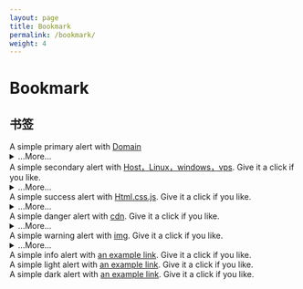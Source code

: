 ```yaml
---
layout: page
title: Bookmark
permalink: /bookmark/
weight: 4
---
```


# **Bookmark**
 <!-- alert警告框 -->
  <h2 id="list-group"> 书签</h2>
   <!-- Domain -->
<div class="alert alert-primary" role="alert">
  A simple primary alert with <a href="#" class="alert-link">Domain</a>
</div>
<details>
    <summary class="text-monospace">...More...</summary>
  <figure class="highlight">
    <p><a href="https://www.google.com">I’m a link</a></p>
  </figure>
</details>

<!-- Host，Linux，windows，vps -->
<div class="alert alert-secondary" role="alert">
  A simple secondary alert with <a href="#" class="alert-link">Host，Linux，windows，vps</a>. Give it a click if you like.
</div>
<details>
    <summary class="text-monospace">...More...</summary>
  <figure class="highlight">
 <div class="list-group my-3">
  <a class="list-group-item active disabled text-white">Host，Linux，windows，vps</a>
  <a class="list-group-item list-group-item-action" href="https://icp.me/docs">Headers</a>
  <a class="list-group-item list-group-item-action" href="#">Emphasis</a>
</div>
  </figure>
</details>
<!-- Html.css.js -->
<div class="alert alert-success" role="alert">
  A simple success alert with <a href="#" class="alert-link">Html.css.js</a>. Give it a click if you like.
</div>
<details>
    <summary class="text-monospace">...More...</summary>
  <figure class="highlight">
 <div class="container text-center">
  <div class="row row-cols-2 row-cols-lg-5 g-2 g-lg-3">
    <div class="col">
      <div class="p-3"><a href="https://www.google.com">I’m a link</a></div>
    </div>
    <div class="col">
      <div class="p-3"><a href="https://www.google.com">I’m a link</a></div>
    </div>
    <div class="col">
      <div class="p-3"><a href="https://www.google.com">I’m a link</a></div>
    </div>
  </div>
</div>
  </figure>
</details>

<!-- cdn -->
<div class="alert alert-danger" role="alert">
  A simple danger alert with <a href="#" class="alert-link">cdn</a>. Give it a click if you like.
</div>
<details>
    <summary class="text-monospace">...More...</summary>
  <figure class="highlight">
<span class="badge text-bg-primary"><a href="https://www.google.com">I’m a link</a></span>
<span class="badge text-bg-secondary"><a href="https://www.google.com">I’m a link</a></span>
<span class="badge text-bg-success"><a href="https://www.google.com">I’m a link</a></span>
<span class="badge text-bg-danger"><a href="https://www.google.com">I’m a link</a></span>
<span class="badge text-bg-warning"><a href="https://www.google.com">I’m a link</a></span>
<span class="badge text-bg-info"><a href="https://www.google.com">I’m a link</a></span>
<span class="badge text-bg-light"><a href="https://www.google.com">I’m a link</a></span>
<span class="badge text-bg-dark"><a href="https://www.google.com">I’m a link</a></span>
  </figure>
</details>

<!-- img -->
<div class="alert alert-warning" role="alert">
  A simple warning alert with <a href="#" class="alert-link">img</a>. Give it a click if you like.
</div>
<details>
    <summary class="text-monospace">...More...</summary>
  <figure class="highlight">
<nav style="--bs-breadcrumb-divider: '';" aria-label="breadcrumb">
  <ol class="breadcrumb">
    <li class="breadcrumb-item"><a href="#">Home</a></li>
    <li class="breadcrumb-item active" aria-current="page">Library</li>
  </ol>
</nav>
  </figure>
</details>

<!-- Html.css.js -->
<div class="alert alert-info" role="alert">
  A simple info alert with <a href="#" class="alert-link">an example link</a>. Give it a click if you like.
</div>

<!-- Html.css.js -->
<div class="alert alert-dark" role="alert">
  A simple light alert with <a href="#" class="alert-link">an example link</a>. Give it a click if you like.
</div>

<!-- Html.css.js -->
<div class="alert alert-light" role="alert">
  A simple dark alert with <a href="#" class="alert-link">an example link</a>. Give it a click if you like.
</div>
